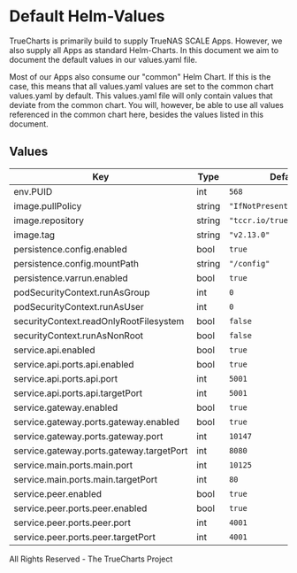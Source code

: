 # Default Helm-Values

TrueCharts is primarily build to supply TrueNAS SCALE Apps.
However, we also supply all Apps as standard Helm-Charts. In this document we aim to document the default values in our values.yaml file.

Most of our Apps also consume our "common" Helm Chart.
If this is the case, this means that all values.yaml values are set to the common chart values.yaml by default. This values.yaml file will only contain values that deviate from the common chart.
You will, however, be able to use all values referenced in the common chart here, besides the values listed in this document.

## Values

| Key | Type | Default | Description |
|-----|------|---------|-------------|
| env.PUID | int | `568` |  |
| image.pullPolicy | string | `"IfNotPresent"` |  |
| image.repository | string | `"tccr.io/truecharts/ipfs"` |  |
| image.tag | string | `"v2.13.0"` |  |
| persistence.config.enabled | bool | `true` |  |
| persistence.config.mountPath | string | `"/config"` |  |
| persistence.varrun.enabled | bool | `true` |  |
| podSecurityContext.runAsGroup | int | `0` |  |
| podSecurityContext.runAsUser | int | `0` |  |
| securityContext.readOnlyRootFilesystem | bool | `false` |  |
| securityContext.runAsNonRoot | bool | `false` |  |
| service.api.enabled | bool | `true` |  |
| service.api.ports.api.enabled | bool | `true` |  |
| service.api.ports.api.port | int | `5001` |  |
| service.api.ports.api.targetPort | int | `5001` |  |
| service.gateway.enabled | bool | `true` |  |
| service.gateway.ports.gateway.enabled | bool | `true` |  |
| service.gateway.ports.gateway.port | int | `10147` |  |
| service.gateway.ports.gateway.targetPort | int | `8080` |  |
| service.main.ports.main.port | int | `10125` |  |
| service.main.ports.main.targetPort | int | `80` |  |
| service.peer.enabled | bool | `true` |  |
| service.peer.ports.peer.enabled | bool | `true` |  |
| service.peer.ports.peer.port | int | `4001` |  |
| service.peer.ports.peer.targetPort | int | `4001` |  |

All Rights Reserved - The TrueCharts Project
